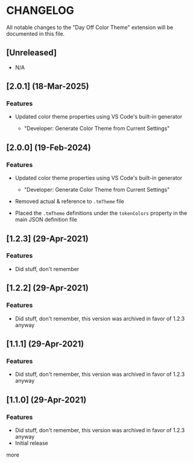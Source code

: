 # CHANGELOG

All notable changes to the "Day Off Color Theme" extension will be documented in this file.

## [Unreleased]

- N/A

## [2.0.1] (18-Mar-2025)

### Features

- Updated color theme properties using VS Code's built-in generator

  - "Developer: Generate Color Theme from Current Settings"

## [2.0.0] (19-Feb-2024)

### Features

- Updated color theme properties using VS Code's built-in generator

  - "Developer: Generate Color Theme from Current Settings"

- Removed actual & reference to `.tmTheme` file
- Placed the `.tmTheme` definitions under the `tokenColors` property in the main JSON definition file

## [1.2.3] (29-Apr-2021)

### Features

- Did stuff, don't remember

## [1.2.2] (29-Apr-2021)

### Features

- Did stuff, don't remember, this version was archived in favor of 1.2.3 anyway

## [1.1.1] (29-Apr-2021)

### Features

- Did stuff, don't remember, this version was archived in favor of 1.2.3 anyway

## [1.1.0] (29-Apr-2021)

### Features

- Did stuff, don't remember, this version was archived in favor of 1.2.3 anyway
- Initial release

more
